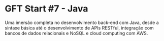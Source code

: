 # GFT Start #7 - Java

Uma imersão completa no desenvolvimento back-end com Java, desde a sintaxe básica até o desenvolvimento de APIs RESTful, integração com bancos de dados relacionais e NoSQL e cloud computing com AWS.